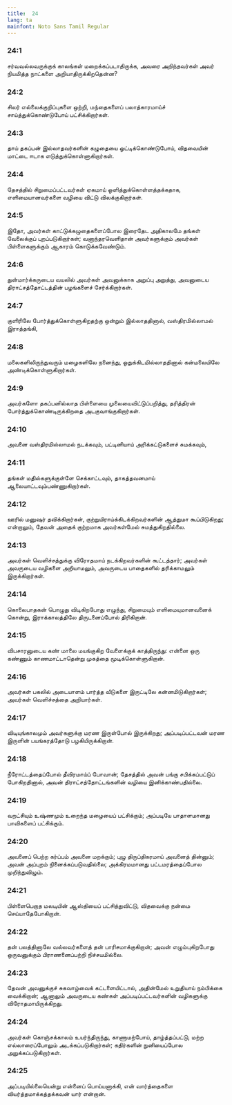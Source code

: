 ```yaml
---
title:  24
lang: ta
mainfont: Noto Sans Tamil Regular
---
```


###  24:1

சர்வவல்லவருக்குக் காலங்கள் மறைக்கப்படாதிருக்க, அவரை அறிந்தவர்கள் அவர் நியமித்த நாட்களை அறியாதிருக்கிறதென்ன?

###  24:2

சிலர் எல்லைக்குறிப்புகளை ஒற்றி, மந்தைகளைப் பலாத்காரமாய்ச் சாய்த்துக்கொண்டுபோய் பட்சிக்கிறார்கள்.

###  24:3

தாய் தகப்பன் இல்லாதவர்களின் கழுதையை ஓட்டிக்கொண்டுபோய், விதவையின் மாட்டை ஈடாக எடுத்துக்கொள்ளுகிறார்கள்.

###  24:4

தேசத்தில் சிறுமைப்பட்டவர்கள் ஏகமாய் ஒளித்துக்கொள்ளத்தக்கதாக, எளிமையானவர்களை வழியை விட்டு விலக்குகிறார்கள்.

###  24:5

இதோ, அவர்கள் காட்டுக்கழுதைகளைப்போல இரைதேட அதிகாலமே தங்கள் வேலைக்குப் புறப்படுகிறார்கள்; வனாந்தரவெளிதான் அவர்களுக்கும் அவர்கள் பிள்ளைகளுக்கும் ஆகாரம் கொடுக்கவேண்டும்.

###  24:6

துன்மார்க்கருடைய வயலில் அவர்கள் அவனுக்காக அறுப்பு அறுத்து, அவனுடைய திராட்சத்தோட்டத்தின் பழங்களைச் சேர்க்கிறார்கள்.

###  24:7

குளிரிலே போர்த்துக்கொள்ளுகிறதற்கு ஒன்றும் இல்லாததினால், வஸ்திரமில்லாமல் இராத்தங்கி,

###  24:8

மலைகளிலிருந்துவரும் மழைகளிலே நனைந்து, ஒதுக்கிடமில்லாததினால் கன்மலையிலே அண்டிக்கொள்ளுகிறார்கள்.

###  24:9

அவர்களோ தகப்பனில்லாத பிள்ளையை முலையைவிட்டுப்பறித்து, தரித்திரன் போர்த்துக்கொண்டிருக்கிறதை அடகுவாங்குகிறார்கள்.

###  24:10

அவனை வஸ்திரமில்லாமல் நடக்கவும், பட்டினியாய் அரிக்கட்டுகளைச் சுமக்கவும்,

###  24:11

தங்கள் மதில்களுக்குள்ளே செக்காட்டவும், தாகத்தவனமாய் ஆலையாட்டவும்பண்ணுகிறார்கள்.

###  24:12

ஊரில் மனுஷர் தவிக்கிறார்கள், குற்றுயிராய்க்கிடக்கிறவர்களின் ஆத்துமா கூப்பிடுகிறது; என்றாலும், தேவன் அதைக் குற்றமாக அவர்கள்மேல் சுமத்துகிறதில்லை.

###  24:13

அவர்கள் வெளிச்சத்துக்கு விரோதமாய் நடக்கிறவர்களின் கூட்டத்தார்; அவர்கள் அவருடைய வழிகளை அறியாமலும், அவருடைய பாதைகளில் தரிக்காமலும் இருக்கிறார்கள்.

###  24:14

கொலைபாதகன் பொழுது விடிகிறபோது எழுந்து, சிறுமையும் எளிமையுமானவனைக் கொன்று, இராக்காலத்திலே திருடனைப்போல் திரிகிறான்.

###  24:15

விபசாரனுடைய கண் மாலை மயங்குகிற வேளைக்குக் காத்திருந்து: என்னை ஒரு கண்ணும் காணமாட்டாதென்று முகத்தை மூடிக்கொள்ளுகிறான்.

###  24:16

அவர்கள் பகலில் அடையாளம் பார்த்த வீடுகளை இருட்டிலே கன்னமிடுகிறார்கள்; அவர்கள் வெளிச்சத்தை அறியார்கள்.

###  24:17

விடியுங்காலமும் அவர்களுக்கு மரண இருள்போல் இருக்கிறது; அப்படிப்பட்டவன் மரண இருளின் பயங்கரத்தோடு பழகியிருக்கிறான்.

###  24:18

நீரோட்டத்தைப்போல் தீவிரமாய்ப் போவான்; தேசத்தில் அவன் பங்கு சபிக்கப்பட்டுப் போகிறதினால், அவன் திராட்சத்தோட்டங்களின் வழியை இனிக்காண்பதில்லை.

###  24:19

வறட்சியும் உஷ்ணமும் உறைந்த மழையைப் பட்சிக்கும்; அப்படியே பாதாளமானது பாவிகளைப் பட்சிக்கும்.

###  24:20

அவனைப் பெற்ற கர்ப்பம் அவனை மறக்கும்; புழு திருப்திகரமாய் அவனைத் தின்னும்; அவன் அப்புறம் நினைக்கப்படுவதில்லை; அக்கிரமமானது பட்டமரத்தைப்போல முறிந்துவிழும்.

###  24:21

பிள்ளைபெறாத மலடியின் ஆஸ்தியைப் பட்சித்துவிட்டு, விதவைக்கு நன்மை செய்யாதேபோகிறான்.

###  24:22

தன் பலத்தினாலே வல்லவர்களைத் தன் பாரிசமாக்குகிறான்; அவன் எழும்புகிறபோது ஒருவனுக்கும் பிராணனைப்பற்றி நிச்சயமில்லை.

###  24:23

தேவன் அவனுக்குச் சுகவாழ்வைக் கட்டளையிட்டால், அதின்மேல் உறுதியாய் நம்பிக்கை வைக்கிறான்; ஆனாலும் அவருடைய கண்கள் அப்படிப்பட்டவர்களின் வழிகளுக்கு விரோதமாயிருக்கிறது.

###  24:24

அவர்கள் கொஞ்சக்காலம் உயர்ந்திருந்து, காணாமற்போய், தாழ்த்தப்பட்டு, மற்ற எல்லாரைப்போலும் அடக்கப்படுகிறார்கள்; கதிர்களின் நுனியைப்போல அறுக்கப்படுகிறார்கள்.

###  24:25

அப்படியில்லையென்று என்னைப் பொய்யனாக்கி, என் வார்த்தைகளை வியர்த்தமாக்கத்தக்கவன் யார் என்றான்.

